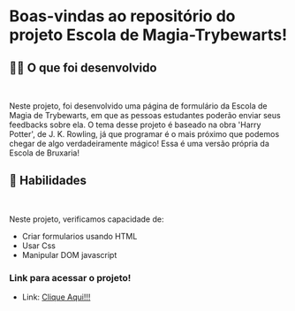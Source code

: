 # Boas-vindas ao repositório do projeto Escola de Magia-Trybewarts!

<h2><strong>👨‍💻 O que foi desenvolvido</strong></h2><br />

Neste projeto, foi desenvolvido uma página de formulário da Escola de Magia de Trybewarts, em que as pessoas estudantes poderão enviar seus feedbacks sobre ela. O tema desse projeto é baseado na obra 'Harry Potter', de J. K. Rowling, já que programar é o mais próximo que podemos chegar de algo verdadeiramente mágico! Essa é uma versão própria da Escola de Bruxaria!

<h2><strong> 📃 Habilidades</strong></h2><br />

  Neste projeto, verificamos capacidade de:
  - Criar formularios usando HTML
  - Usar Css 
  - Manipular DOM javascript

### Link para acessar o projeto!

- Link:  [Clique Aqui!!!](https://zlenon.github.io/html-forms-scola-magia/)
